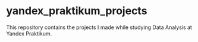# yandex_praktikum_projects
This repository contains the projects I made while studying Data Analysis at Yandex Praktikum. 
